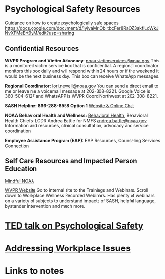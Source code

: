 # Psychological Safety Resources

Guidance on how to create psychologically safe spaces
https://docs.google.com/document/d/1yivaMrIOb_tbcFer8RaOZ3akflLoWkJNvXFMeErt9yM/edit?usp=sharing

## Confidential Resources

**WVPR Program and Victim Advocacy:** noaa.victimservices@noaa.gov
This is a monitored victim service box that is confidential. A regional coordinator monitors this box daily and will respond within 24 hours or if the weekend it would be the next business day. This box can receive WhatsApp messages.

**Regional Coordinator:** lori.newell@noaa.gov
You can send a direct email to me or leave me a voicemail message at 202-308-8221. Google Voice is 360-504-6127 and WhatsAPP is WVPR Coord Northwest at 202-308-8221.

**SASH Helpline: 866-288-6558  Option 1**
[Website & Online Chat](http://NOAASASHHelpline.org)

**NOAA Behavioral Health and Wellness:** [Behavioral Health](https://sites.google.com/noaa.gov/behavioral-health-and-wellness/home), Behavioral Health Chiefs: LCDR Andrea Battle for NMFS andrea.battle@noaa.gov
Information and resources, clinical consultation, advocacy and service coordination

**Employee Assistance Program (EAP):** EAP Resources, Counseling Services Connection


## Self Care Resources and Impacted Person Education 

[Mindful NOAA](https://sites.google.com/noaa.gov/mindful-noaa-collaboration/home)

[WVPR Website](http://sites.google.com/noaa.gov/wvpr/home)
Go to internal site to the Trainings and Webinars. Scroll down to Workplace Wellness Recorded Webinars. Has plenty of webinars on a variety of subjects to understand impacts of SASH, helpful language, bystander intervention and much more.

# [TED talk on Psychological Safety](https://www.youtube.com/watch?v=LhoLuui9gX8) 

# [Addressing Workplace Issues](https://www.commerce.gov/sites/default/files/2019-07/WorkIssues.pdf)

# Links to notes

